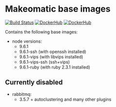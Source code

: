 # Makeomatic base images

[![Build Status](https://travis-ci.org/makeomatic/alpine-node.svg?branch=master)](https://travis-ci.org/makeomatic/alpine-node)
[![DockerHub](https://img.shields.io/badge/docker-available-blue.svg)](https://hub.docker.com/r/makeomatic/node)
[![DockerHub](https://img.shields.io/docker/pulls/makeomatic/node.svg)](https://hub.docker.com/r/makeomatic/node)

Contains the following base images:

* node versions:
  - 9.6.1
  - 9.6.1-ssh (with openssh installed)
  - 9.6.1-vips (with libvips installed)
  - 9.6.1-vips-ssh (ssh+vips)
  - 9.6.1-ruby (with ruby 2.3.1 installed)

## Currently disabled

* rabbitmq:
  - 3.5.7 + autoclustering and many other plugins
